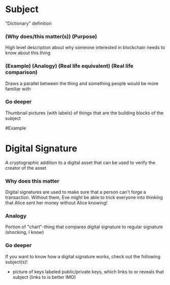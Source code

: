 # Subject
"Dictionary" definition

### (Why does/this matter(s)) (Purpose)
High level description about why someone interested in blockchain
needs to know about this thing

### (Example) (Analogy) (Real life equivalent) (Real life comparison)
Draws a parallel between the thing and something people would
be more familiar with

### Go deeper
Thumbnail pictures (with labels) of things that are the building
blocks of the subject




#Example

# Digital Signature
A cryptographic addition to a digital asset that can be used
to verify the creator of the asset

### Why does this matter
Digital signatures are used to make sure that a person can't 
forge a transaction. Without them, Eve might be able to trick
everyone into thinking that Alice sent her money without Alice
knowing!

### Analogy
Portion of "chart"-thing that compares digital signature to 
regular signature (shocking, I know)

### Go deeper
If you want to know how a digital signature works, check out
the following subject(s)!
  - picture of keys labeled public/private keys, which links to
 or reveals that subject (links to is better IMO)


